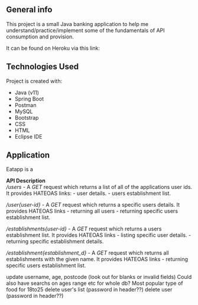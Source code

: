 ## General info
This project is a small Java banking application to help me understand/practice/implement some of the fundamentals of API consumption and provision.

It can be found on Heroku via this link:  


## Technologies Used
Project is created with:
* Java (v11)
* Spring Boot
* Postman
* MySQL
* Bootstrap
* CSS
* HTML
* Eclipse IDE


## Application
Eatapp is a 



**API Description**  
_/users_ - A _GET_ request which returns a list of all of the applications user ids. 
    It provides HATEOAS links:
        - user details. 
        - users establishment list.
            
_/user{user-id\}_ - A _GET_ request which returns a specific users details. 
    It provides HATEOAS links
        - returning all users
        - returning specific users establishment list. 


_/establishments{user-id\}_ - A _GET_ request which returns a users establishment list. 
    It provides HATEOAS links
        - listing specific user details. 
        - returning specific establishment details. 

_/establishment{establishment_d\}_ - A _GET_ request which returns all establishments with the given name. 
    It provides HATEOAS links
        - returning specific users establishment list. 


update username, age, postcode (look out for blanks or invalid fields)
Could also have searchs on ages range etc for whole db? Most popular type of food for 18to25
delete user's list (password in header??)
delete user (password in header??)